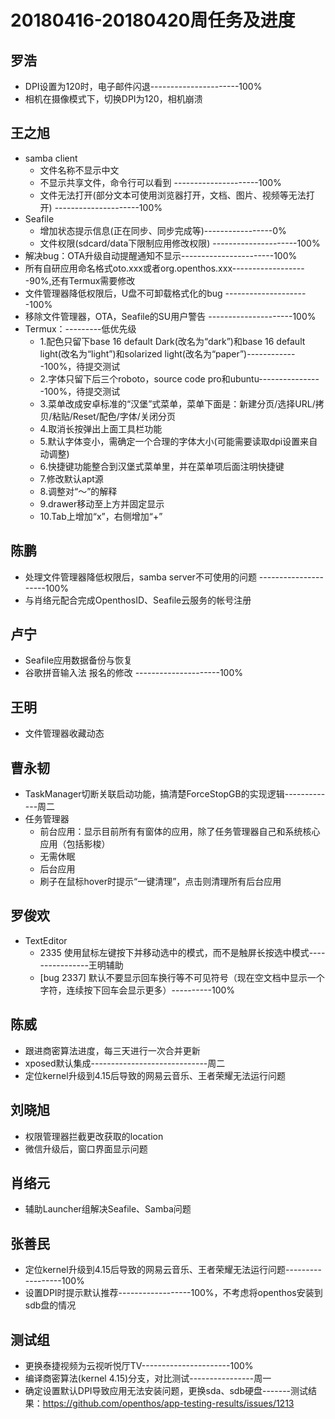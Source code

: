 # 20180416-20180420周任务及进度

## 罗浩
- DPI设置为120时，电子邮件闪退----------------------100%
- 相机在摄像模式下，切换DPI为120，相机崩溃

## 王之旭
- samba client
   - 文件名称不显示中文
   - 不显示共享文件，命令行可以看到    ---------------------100%
   - 文件无法打开(部分文本可使用浏览器打开，文档、图片、视频等无法打开)   ---------------------100%
- Seafile
   - 增加状态提示信息(正在同步、同步完成等)-----------------0%
   - 文件权限(sdcard/data下限制应用修改权限)   ---------------------100%
- 解决bug：OTA升级自动提醒通知不显示-----------------------100%
- 所有自研应用命名格式oto.xxx或者org.openthos.xxx-------------------90%,还有Termux需要修改
- 文件管理器降低权限后，U盘不可卸载格式化的bug    ---------------------100%
- 移除文件管理器，OTA，Seafile的SU用户警告   ---------------------100%
- Termux：---------低优先级
   - 1.配色只留下base 16 default Dark(改名为“dark”)和base 16 default light(改名为“light”)和solarized light(改名为“paper”)-------------100%，待提交测试
   - 2.字体只留下后三个roboto，source code pro和ubuntu----------------100%，待提交测试
   - 3.菜单改成安卓标准的“汉堡”式菜单，菜单下面是：新建分页/选择URL/拷贝/粘贴/Reset/配色/字体/关闭分页
   - 4.取消长按弹出上面工具栏功能
   - 5.默认字体变小，需确定一个合理的字体大小(可能需要读取dpi设置来自动调整)
   - 6.快捷键功能整合到汉堡式菜单里，并在菜单项后面注明快捷键
   - 7.修改默认apt源
   - 8.调整对“～”的解释
   - 9.drawer移动至上方并固定显示
   - 10.Tab上增加“x”，右侧增加“+”

## 陈鹏
- 处理文件管理器降低权限后，samba server不可使用的问题    ---------------------100%
- 与肖络元配合完成OpenthosID、Seafile云服务的帐号注册 

## 卢宁
- Seafile应用数据备份与恢复 
- 谷歌拼音输入法 报名的修改    ---------------------100%

## 王明
- 文件管理器收藏动态  


## 曹永韧
- TaskManager切断关联启动功能，搞清楚ForceStopGB的实现逻辑-------------周二
- 任务管理器
   - 前台应用：显示目前所有有窗体的应用，除了任务管理器自己和系统核心应用（包括影梭）
   - 无需休眠
   - 后台应用
   - 刷子在鼠标hover时提示“一键清理”，点击则清理所有后台应用

## 罗俊欢
- TextEditor
   - 2335 使用鼠标左键按下并移动选中的模式，而不是触屏长按选中模式----------------王明辅助
   - [bug 2337] 默认不要显示回车换行等不可见符号（现在空文档中显示一个字符，连续按下回车会显示更多）----------100%

## 陈威
- 跟进商密算法进度，每三天进行一次合并更新
- xposed默认集成-----------------------------周二
- 定位kernel升级到4.15后导致的网易云音乐、王者荣耀无法运行问题

## 刘晓旭
- 权限管理器拦截更改获取的location
- 微信升级后，窗口界面显示问题

## 肖络元
- 辅助Launcher组解决Seafile、Samba问题

## 张善民
- 定位kernel升级到4.15后导致的网易云音乐、王者荣耀无法运行问题------------------100%
- 设置DPI时提示默认推荐------------------100%，不考虑将openthos安装到sdb盘的情况

## 测试组
- 更换泰捷视频为云视听悦厅TV----------------------100%
- 编译商密算法(kernel 4.15)分支，对比测试----------------周一
- 确定设置默认DPI导致应用无法安装问题，更换sda、sdb硬盘-------测试结果：https://github.com/openthos/app-testing-results/issues/1213
